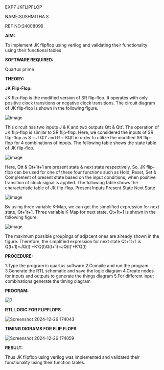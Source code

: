 EXP7 JKFLIPFLOP

NAME:SUSHMITHA S

REF NO:24008099




**AIM:** 

To implement  JK flipflop using verilog and validating their functionality using their functional tables

**SOFTWARE REQUIRED:**

Quartus prime

**THEORY:**

**JK Flip-Flop:**

JK flip-flop is the modified version of SR flip-flop. It operates with only positive clock transitions or negative clock transitions. The circuit diagram of JK flip-flop is shown in the following figure.

![image](https://github.com/naavaneetha/JKFLIPFLOP-USING-IF-ELSE/assets/154305477/a649c30b-232b-4558-b188-fd6c09845180)


This circuit has two inputs J & K and two outputs Qtt & Qtt’. The operation of JK flip-flop is similar to SR flip-flop. Here, we considered the inputs of SR flip-flop as S = J Qtt’ and R = KQtt in order to utilize the modified SR flip-flop for 4 combinations of inputs. The following table shows the state table of JK flip-flop.

![image](https://github.com/naavaneetha/JKFLIPFLOP-USING-IF-ELSE/assets/154305477/c4360742-e8a8-4937-b089-c46c0433f9a3)

 
Here, Qtt & Qt+1t+1 are present state & next state respectively. So, JK flip-flop can be used for one of these four functions such as Hold, Reset, Set & Complement of present state based on the input conditions, when positive transition of clock signal is applied. The following table shows the characteristic table of JK flip-flop. Present Inputs Present State Next State
 
![image](https://github.com/naavaneetha/JKFLIPFLOP-USING-IF-ELSE/assets/154305477/6c275261-a6d5-4c37-a3a7-1e88ca11c4cd)

By using three variable K-Map, we can get the simplified expression for next state, Qt+1t+1. Three variable K-Map for next state, Qt+1t+1 is shown in the following figure.
 
![image](https://github.com/naavaneetha/JKFLIPFLOP-USING-IF-ELSE/assets/154305477/5174f41b-0ce0-4329-a372-6d1943ea6673)

The maximum possible groupings of adjacent ones are already shown in the figure. Therefore, the simplified expression for next state Qt+1t+1 is Q(t+1)=JQ(t)′+K′Q(t)Q(t+1)=JQ(t)′+K′Q(t)

**PROCEDURE:**

 1.Type the program in quartus software
 2.Compile and run the program
 3.Generate the RTL schematic and save the logic diagram
 4.Create nodes for inputs and outputs to generate the things diagram
 5.For different input combinations generate the timing diagram

**PROGRAM:**


![7](https://github.com/user-attachments/assets/18cd8aaf-6488-4a5b-8f01-65342bfb91d0)



**RTL LOGIC FOR FLIPFLOPS**



![Screenshot 2024-12-26 174043](https://github.com/user-attachments/assets/8786a67e-ce77-4c72-aebe-410e63b9150e)



**TIMING DIGRAMS FOR FLIP FLOPS**


![Screenshot 2024-12-26 174059](https://github.com/user-attachments/assets/37eaaabc-6573-4598-8643-e5d4b2f58a2f)




**RESULT:**

 Thus JK flipflop using verilog was implemented and validated their
 functionality using their function tables.


